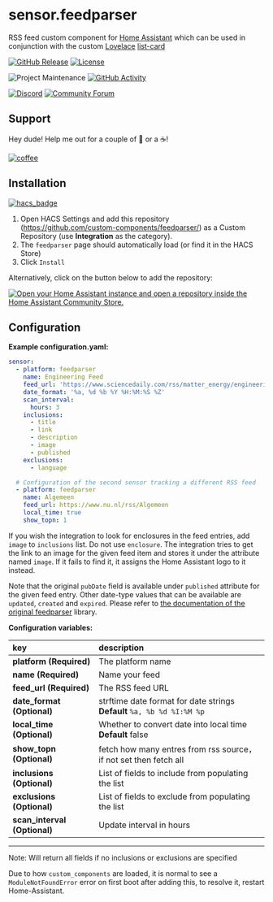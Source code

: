 # sensor.feedparser
RSS feed custom component for [Home Assistant](https://www.home-assistant.io/) which can be used in conjunction with the custom [Lovelace](https://www.home-assistant.io/lovelace) [list-card](https://github.com/custom-cards/list-card)

[![GitHub Release][releases-shield]][releases]
[![License][license-shield]](LICENSE.md)

![Project Maintenance][maintenance-shield]
[![GitHub Activity][commits-shield]][commits]

[![Discord][discord-shield]][discord]
[![Community Forum][forum-shield]][forum]

## Support
Hey dude! Help me out for a couple of :beers: or a :coffee:!

[![coffee](https://www.buymeacoffee.com/assets/img/custom_images/black_img.png)](https://www.buymeacoffee.com/zJtVxUAgH)


## Installation
[![hacs_badge](https://img.shields.io/badge/HACS-Custom-41BDF5.svg)](https://github.com/hacs/integration)

1. Open HACS Settings and add this repository (https://github.com/custom-components/feedparser/)
   as a Custom Repository (use **Integration** as the category).
2. The `feedparser` page should automatically load (or find it in the HACS Store)
3. Click `Install`

Alternatively, click on the button below to add the repository:

[![Open your Home Assistant instance and open a repository inside the Home Assistant Community Store.](https://my.home-assistant.io/badges/hacs_repository.svg)](https://my.home-assistant.io/redirect/hacs_repository/?category=Integration&repository=feedparser&owner=custom-components)


## Configuration

**Example configuration.yaml:**

```yaml
sensor:
  - platform: feedparser
    name: Engineering Feed
    feed_url: 'https://www.sciencedaily.com/rss/matter_energy/engineering.xml'
    date_format: '%a, %d %b %Y %H:%M:%S %Z'
    scan_interval:
      hours: 3
    inclusions:
      - title
      - link
      - description
      - image
      - published
    exclusions:
      - language

  # Configuration of the second sensor tracking a different RSS feed
  - platform: feedparser
    name: Algemeen
    feed_url: https://www.nu.nl/rss/Algemeen
    local_time: true
    show_topn: 1
```

If you wish the integration to look for enclosures in the feed entries, add `image` to `inclusions` list. Do not use `enclosure`.
The integration tries to get the link to an image for the given feed item and stores it under the attribute named `image`. If it fails to find it, it assigns the Home Assistant logo to it instead.

Note that the original `pubDate` field is available under `published` attribute for the given feed entry. Other date-type values that can be available are `updated`, `created` and `expired`. Please refer to [the documentation of the original feedparser](https://feedparser.readthedocs.io/en/latest/date-parsing.html) library.

**Configuration variables:**

key | description
:--- | :---
**platform (Required)** | The platform name
**name (Required)** | Name your feed
**feed_url (Required)** | The RSS feed URL
**date_format (Optional)** | strftime date format for date strings **Default** `%a, %b %d %I:%M %p`
**local_time (Optional)** | Whether to convert date into local time **Default** false
**show_topn (Optional)** | fetch how many entres from rss source，if not set then fetch all
**inclusions (Optional)** | List of fields to include from populating the list
**exclusions (Optional)** | List of fields to exclude from populating the list
**scan_interval (Optional)** | Update interval in hours

***

Note: Will return all fields if no inclusions or exclusions are specified

Due to how `custom_components` are loaded, it is normal to see a `ModuleNotFoundError` error on first boot after adding this, to resolve it, restart Home-Assistant.

[commits-shield]: https://img.shields.io/github/commit-activity/y/custom-components/feedparser.svg?style=for-the-badge
[commits]: https://github.com/custom-components/feedparser/commits/master
[discord]: https://discord.gg/Qa5fW2R
[discord-shield]: https://img.shields.io/discord/330944238910963714.svg?style=for-the-badge
[forum-shield]: https://img.shields.io/badge/community-forum-brightgreen.svg?style=for-the-badge
[forum]: https://community.home-assistant.io/t/custom-component-rss-feed-parser/64637
[license-shield]: https://img.shields.io/github/license/custom-components/feedparser.svg?style=for-the-badge
[maintenance-shield]: https://img.shields.io/badge/maintainer-Ondrej%20Gajdusek%20%40ogajduse-blue.svg?style=for-the-badge
[releases-shield]: https://img.shields.io/github/release/custom-components/feedparser.svg?style=for-the-badge
[releases]: https://github.com/custom-components/feedparser/releases
